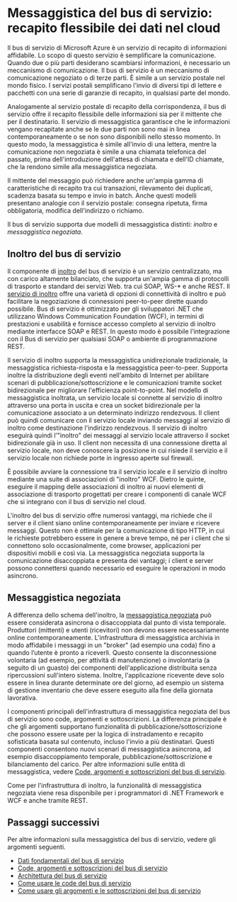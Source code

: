 <properties
	pageTitle="Panoramica della messaggistica del bus di servizio | Microsoft Azure"
	description="Messaggistica del bus di servizio: recapito flessibile dei dati nel cloud"
	services="service-bus-messaging"
	documentationCenter=".net"
	authors="sethmanheim"
	manager="timlt"
	editor=""/>

<tags
	ms.service="service-bus-messaging"
	ms.workload="na"
	ms.tgt_pltfrm="na"
	ms.devlang="multiple"
	ms.topic="get-started-article"
	ms.date="09/27/2016"
	ms.author="sethm"/>


# Messaggistica del bus di servizio: recapito flessibile dei dati nel cloud

Il bus di servizio di Microsoft Azure è un servizio di recapito di informazioni affidabile. Lo scopo di questo servizio è semplificare la comunicazione. Quando due o più parti desiderano scambiarsi informazioni, è necessario un meccanismo di comunicazione. Il bus di servizio è un meccanismo di comunicazione negoziato o di terze parti. È simile a un servizio postale nel mondo fisico. I servizi postali semplificano l'invio di diversi tipi di lettere e pacchetti con una serie di garanzie di recapito, in qualsiasi parte del mondo.

Analogamente al servizio postale di recapito della corrispondenza, il bus di servizio offre il recapito flessibile delle informazioni sia per il mittente che per il destinatario. Il servizio di messaggistica garantisce che le informazioni vengano recapitate anche se le due parti non sono mai in linea contemporaneamente o se non sono disponibili nello stesso momento. In questo modo, la messaggistica è simile all'invio di una lettera, mentre la comunicazione non negoziata è simile a una chiamata telefonica del passato, prima dell'introduzione dell'attesa di chiamata e dell'ID chiamate, che la rendono simile alla messaggistica negoziata.

Il mittente del messaggio può richiedere anche un'ampia gamma di caratteristiche di recapito tra cui transazioni, rilevamento dei duplicati, scadenza basata su tempo e invio in batch. Anche questi modelli presentano analogie con il servizio postale: consegna ripetuta, firma obbligatoria, modifica dell'indirizzo o richiamo.

Il bus di servizio supporta due modelli di messaggistica distinti: *inoltro* e *messaggistica negoziata*.

## Inoltro del bus di servizio

Il componente di [inoltro](../service-bus-relay/service-bus-relay-overview.md) del bus di servizio è un servizio centralizzato, ma con carico altamente bilanciato, che supporta un'ampia gamma di protocolli di trasporto e standard dei servizi Web. tra cui SOAP, WS-* e anche REST. Il [servizio di inoltro](../service-bus-relay/service-bus-dotnet-how-to-use-relay.md) offre una varietà di opzioni di connettività di inoltro e può facilitare la negoziazione di connessioni peer-to-peer dirette quando possibile. Bus di servizio è ottimizzato per gli sviluppatori .NET che utilizzano Windows Communication Foundation (WCF), in termini di prestazioni e usabilità e fornisce accesso completo al servizio di inoltro mediante interfacce SOAP e REST. In questo modo è possibile l’integrazione con il Bus di servizio per qualsiasi SOAP o ambiente di programmazione REST.

Il servizio di inoltro supporta la messaggistica unidirezionale tradizionale, la messaggistica richiesta-risposta e la messaggistica peer-to-peer. Supporta inoltre la distribuzione degli eventi nell'ambito di Internet per abilitare scenari di pubblicazione/sottoscrizione e le comunicazioni tramite socket bidirezionale per migliorare l'efficienza point-to-point. Nel modello di messaggistica inoltrata, un servizio locale si connette al servizio di inoltro attraverso una porta in uscita e crea un socket bidirezionale per la comunicazione associato a un determinato indirizzo rendezvous. Il client può quindi comunicare con il servizio locale inviando messaggi al servizio di inoltro come destinazione l'indirizzo rendezvous. Il servizio di inoltro eseguirà quindi l’"inoltro" dei messaggi al servizio locale attraverso il socket bidirezionale già in uso. Il client non necessita di una connessione diretta al servizio locale, non deve conoscere la posizione in cui risiede il servizio e il servizio locale non richiede porte in ingresso aperte sul firewall.

È possibile avviare la connessione tra il servizio locale e il servizio di inoltro mediante una suite di associazioni di "inoltro" WCF. Dietro le quinte, eseguire il mapping delle associazioni di inoltro ai nuovi elementi di associazione di trasporto progettati per creare i componenti di canale WCF che si integrano con il bus di servizio nel cloud.

L'inoltro del bus di servizio offre numerosi vantaggi, ma richiede che il server e il client siano online contemporaneamente per inviare e ricevere messaggi. Questo non è ottimale per la comunicazione di tipo HTTP, in cui le richieste potrebbero essere in genere a breve tempo, né per i client che si connettono solo occasionalmente, come browser, applicazioni per dispositivi mobili e così via. La messaggistica negoziata supporta la comunicazione disaccoppiata e presenta dei vantaggi; i client e server possono connettersi quando necessario ed eseguire le operazioni in modo asincrono.

## Messaggistica negoziata

A differenza dello schema dell'inoltro, la [messaggistica negoziata](service-bus-queues-topics-subscriptions.md) può essere considerata asincrona o disaccoppiata dal punto di vista temporale. Produttori (mittenti) e utenti (ricevitori) non devono essere necessariamente online contemporaneamente. L'infrastruttura di messaggistica archivia in modo affidabile i messaggi in un "broker" (ad esempio una coda) fino a quando l’utente è pronto a riceverli. Questo consente la disconnessione volontaria (ad esempio, per attività di manutenzione) o involontaria (a seguito di un guasto) dei componenti dell'applicazione distribuita senza ripercussioni sull'intero sistema. Inoltre, l'applicazione ricevente deve solo essere in linea durante determinate ore del giorno, ad esempio un sistema di gestione inventario che deve essere eseguito alla fine della giornata lavorativa.

I componenti principali dell'infrastruttura di messaggistica negoziata del bus di servizio sono code, argomenti e sottoscrizioni. La differenza principale è che gli argomenti supportano funzionalità di pubblicazione/sottoscrizione che possono essere usate per la logica di instradamento e recapito sofisticata basata sul contenuto, incluso l'invio a più destinatari. Questi componenti consentono nuovi scenari di messaggistica asincrona, ad esempio disaccoppiamento temporale, pubblicazione/sottoscrizione e bilanciamento del carico. Per altre informazioni sulle entità di messaggistica, vedere [Code, argomenti e sottoscrizioni del bus di servizio](service-bus-queues-topics-subscriptions.md).

Come per l'infrastruttura di inoltro, la funzionalità di messaggistica negoziata viene resa disponibile per i programmatori di .NET Framework e WCF e anche tramite REST.

## Passaggi successivi

Per altre informazioni sulla messaggistica del bus di servizio, vedere gli argomenti seguenti.

- [Dati fondamentali del bus di servizio](../service-bus/service-bus-fundamentals-hybrid-solutions.md)
- [Code, argomenti e sottoscrizioni del bus di servizio](service-bus-queues-topics-subscriptions.md)
- [Architettura del bus di servizio](../service-bus/service-bus-architecture.md)
- [Come usare le code del bus di servizio](service-bus-dotnet-get-started-with-queues.md)
- [Come usare gli argomenti e le sottoscrizioni del bus di servizio](service-bus-dotnet-how-to-use-topics-subscriptions.md)
 

<!---HONumber=AcomDC_0928_2016-->